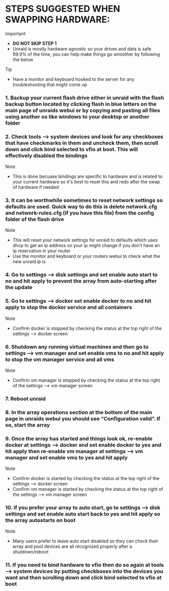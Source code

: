 # STEPS SUGGESTED WHEN SWAPPING HARDWARE:
> [!IMPORTANT]
> - **DO NOT SKIP STEP 1**
> - Unraid is mostly hardware agnostic so your drives and data is safe 99.9% of the time, you can help make things go smoother by following the below

> [!TIP]
> - Have a monitor and keyboard hooked to the server for any troubleshooting that might come up
### 1. Backup your current flash drive either in unraid with the flash backup button located by clicking flash in blue letters on the main page of unraids webui or by copying and pasting all files using another os like windows to your desktop or another folder
### 2. Check tools —> system devices and look for any checkboxes that have checkmarks in them and uncheck them, then scroll down and click bind selected to vfio at boot. This will effectively disabled the bindings
  > [!NOTE]
  > - This is done becuase bindings are specific to hardware and is related to your current hardware so it's best to reset this and redo after the swap of hardware if needed
### 3. It can be worthwhile sometimes to reset network settings so defaults are used. Quick way to do this is delete network.cfg and network-rules.cfg (if you have this file) from the config folder of the flash drive
  > [!NOTE]
  > - This will reset your network settings for unraid to defaults which uses dhcp to get an ip address so your ip might change if you don't have an ip reservation in your router
  > - Use the monitor and keyboard or your routers webui to check what the new unraid ip is
### 4. Go to settings —> disk settings and set enable auto start to no and hit apply to prevent the array from auto-starting after the update
### 5. Go to settings —> docker set enable docker to no and hit apply to stop the docker service and all containers
  > [!NOTE]
  > - Confirm docker is stopped by checking the status at the top right of the settings —> docker screen
### 6. Shutdown any running virtual machines and then go to settings —> vm manager and set enable vms to no and hit apply to stop the vm manager service and all vms
  > [!NOTE]
  > - Confirm vm manager is stopped by checking the status at the top right of the settings —> vm manager screen
### 7. Reboot unraid
### 8. In the array operations section at the bottom of the main page in unraids webui you should see “Configuration valid”. If so, start the array
### 9. Once the array has started and things look ok, re-enable docker at settings —> docker and set enable docker to yes and hit apply then re-enable vm manager at settings —> vm manager and set enable vms to yes and hit apply
  > [!NOTE]
  > - Confirm docker is started by checking the status at the top right of the settings —> docker screen
  > - Confirm vm manager is started by checking the status at the top right of the settings —> vm manager screen
### 10. If you prefer your array to auto start, go to settings —> disk settings and set enable auto start back to yes and hit apply so the array autostarts on boot
  > [!NOTE]
  > - Many users prefer to leave auto start disabled so they can check their array and pool devices are all recognized properly after a shutdown/reboot
### 11. If you need to bind hardware to vfio then do so again at tools —> system devices by putting checkboxes into the devices you want and then scrolling down and click bind selected to vfio at boot